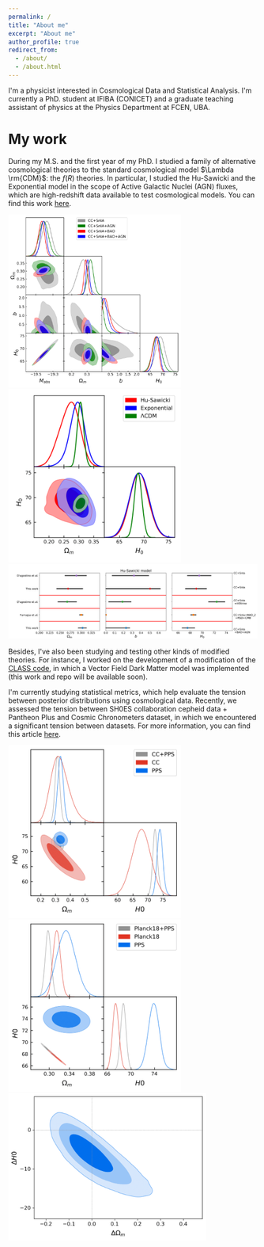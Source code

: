 ```yaml
---
permalink: /
title: "About me"
excerpt: "About me"
author_profile: true
redirect_from: 
  - /about/
  - /about.html
---
```


I'm a physicist interested in Cosmological Data and Statistical Analysis. I'm currently a PhD. student at IFIBA (CONICET) and a graduate teaching assistant of physics at the Physics Department at FCEN, UBA.

My work
======

During my M.S. and the first year of my PhD. I studied a family of alternative cosmological theories to the standard cosmological model $\Lambda \rm{CDM}$: the $f(R)$ theories. In particular, I studied the Hu-Sawicki and the Exponential model in the scope of Active Galactic Nuclei (AGN) fluxes, which are high-redshift data available to test cosmological models. You can find this work [here](https://journals.aps.org/prd/abstract/10.1103/PhysRevD.105.103526).

<img src="/images/paper_1/contornos_HS.png" alt="Contours_HS" width="350"/>
<img src="/images/paper_1/contornos_modelos.png" alt="Different_Models" width="350"/>
<img src="/images/paper_1/intervals_HS.png" alt="Intervals_HS_CC+SN+BAO" width="600"/>

Besides, I've also been studying and testing other kinds of modified theories. For instance, I worked on the development of a modification of the [CLASS code](https://lesgourg.github.io/class_public/class.html), in which a Vector Field Dark Matter model was implemented (this work and repo will be available soon).

I'm currently studying statistical metrics, which help evaluate the tension between posterior distributions using cosmological data. Recently, we assessed the tension between SH0ES collaboration cepheid data + Pantheon Plus and Cosmic Chronometers dataset, in which we encountered a significant tension between datasets. For more information, you can find this article [here](https://arxiv.org/abs/2312.08542).

<img src="/images/paper_2/contour_1.png" alt="Contour_1" width="350"/>
<img src="/images/paper_2/contour_2.png" alt="Contour_2" width="350"/>
<img src="/images/paper_2/diff_contour_1.png" alt="Diff_contour_1" width="400"/>